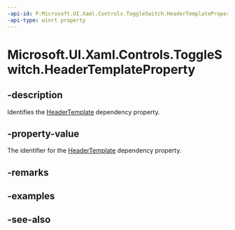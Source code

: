 ```yaml
---
-api-id: P:Microsoft.UI.Xaml.Controls.ToggleSwitch.HeaderTemplateProperty
-api-type: winrt property
---
```


<!-- Property syntax
public Windows.UI.Xaml.DependencyProperty HeaderTemplateProperty { get; }
-->

# Microsoft.UI.Xaml.Controls.ToggleSwitch.HeaderTemplateProperty

## -description
Identifies the [HeaderTemplate](toggleswitch_headertemplate.md) dependency property.

## -property-value
The identifier for the [HeaderTemplate](toggleswitch_headertemplate.md) dependency property.

## -remarks

## -examples

## -see-also
